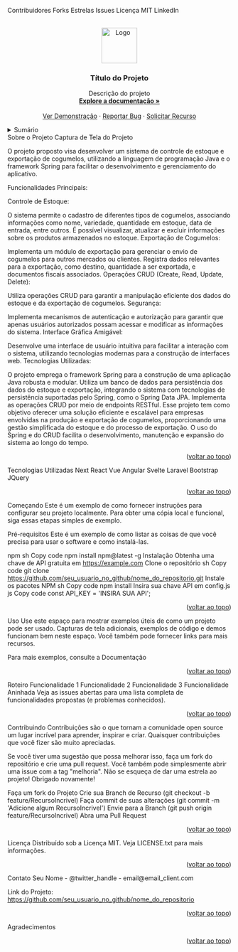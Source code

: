 <!-- ESCUDOS DO PROJETO -->
Contribuidores
Forks
Estrelas
Issues
Licença MIT
LinkedIn

<!-- LOGO DO PROJETO -->
<br />
<div align="center">
  <a href="https://github.com/seu_usuario_no_github/nome_do_repositorio">
    <img src="images/logo.png" alt="Logo" width="80" height="80">
  </a>
<h3 align="center">Título do Projeto</h3>
  <p align="center">
    Descrição do projeto
    <br />
    <a href="https://github.com/seu_usuario_no_github/nome_do_repositorio"><strong>Explore a documentação »</strong></a>
    <br />
    <br />
    <a href="https://github.com/seu_usuario_no_github/nome_do_repositorio">Ver Demonstração</a>
    ·
    <a href="https://github.com/seu_usuario_no_github/nome_do_repositorio/issues">Reportar Bug</a>
    ·
    <a href="https://github.com/seu_usuario_no_github/nome_do_repositorio/issues">Solicitar Recurso</a>
  </p>
</div>
<!-- TABELA DE CONTEÚDOS -->
<details>
  <summary>Sumário</summary>
  <ol>
    <li>
        <a href="#sobre-o-projeto">Sobre o Projeto</a>
      <ul>
        <li><a href="#tecnologias-utilizadas">Tecnologias Utilizadas</a></li>
      </ul>
    </li>
    <li>
      <a href="#começando">Começando</a>
      <ul>
        <li><a href="#pré-requisitos">Pré-requisitos</a></li>
        <li><a href="#instalação">Instalação</a></li>
      </ul>
    </li>
    <li><a href="#uso">Uso</a></li>
    <li><a href="#roadmap">Roadmap</a></li>
    <li><a href="#contribuindo">Contribuindo</a></li>
    <li><a href="#licença">Licença</a></li>
    <li><a href="#contato">Contato</a></li>
    <li><a href="#agradecimentos">Agradecimentos</a></li>
  </ol>
</details>
<!-- SOBRE O PROJETO -->
Sobre o Projeto
Captura de Tela do Projeto

O projeto proposto visa desenvolver um sistema de controle de estoque e exportação de cogumelos, utilizando a linguagem de programação Java e o framework Spring para facilitar o desenvolvimento e gerenciamento do aplicativo.

Funcionalidades Principais:

Controle de Estoque:

O sistema permite o cadastro de diferentes tipos de cogumelos, associando informações como nome, variedade, quantidade em estoque, data de entrada, entre outros.
É possível visualizar, atualizar e excluir informações sobre os produtos armazenados no estoque.
Exportação de Cogumelos:

Implementa um módulo de exportação para gerenciar o envio de cogumelos para outros mercados ou clientes.
Registra dados relevantes para a exportação, como destino, quantidade a ser exportada, e documentos fiscais associados.
Operações CRUD (Create, Read, Update, Delete):

Utiliza operações CRUD para garantir a manipulação eficiente dos dados do estoque e da exportação de cogumelos.
Segurança:

Implementa mecanismos de autenticação e autorização para garantir que apenas usuários autorizados possam acessar e modificar as informações do sistema.
Interface Gráfica Amigável:

Desenvolve uma interface de usuário intuitiva para facilitar a interação com o sistema, utilizando tecnologias modernas para a construção de interfaces web.
Tecnologias Utilizadas:

O projeto emprega o framework Spring para a construção de uma aplicação Java robusta e modular.
Utiliza um banco de dados para persistência dos dados do estoque e exportação, integrando o sistema com tecnologias de persistência suportadas pelo Spring, como o Spring Data JPA.
Implementa as operações CRUD por meio de endpoints RESTful.
Esse projeto tem como objetivo oferecer uma solução eficiente e escalável para empresas envolvidas na produção e exportação de cogumelos, proporcionando uma gestão simplificada do estoque e do processo de exportação. O uso do Spring e do CRUD facilita o desenvolvimento, manutenção e expansão do sistema ao longo do tempo.

<p align="right">(<a href="#readme-top">voltar ao topo</a>)</p>
<!-- TECNOLOGIAS UTILIZADAS -->
Tecnologias Utilizadas
Next
React
Vue
Angular
Svelte
Laravel
Bootstrap
JQuery
<p align="right">(<a href="#readme-top">voltar ao topo</a>)</p>
<!-- COMEÇANDO -->
Começando
Este é um exemplo de como fornecer instruções para configurar seu projeto localmente. Para obter uma cópia local e funcional, siga essas etapas simples de exemplo.

Pré-requisitos
Este é um exemplo de como listar as coisas de que você precisa para usar o software e como instalá-las.

npm
sh
Copy code
npm install npm@latest -g
Instalação
Obtenha uma chave de API gratuita em https://example.com
Clone o repositório
sh
Copy code
git clone https://github.com/seu_usuario_no_github/nome_do_repositorio.git
Instale os pacotes NPM
sh
Copy code
npm install
Insira sua chave API em config.js
js
Copy code
const API_KEY = 'INSIRA SUA API';
<p align="right">(<a href="#readme-top">voltar ao topo</a>)</p>
<!-- USO -->
Uso
Use este espaço para mostrar exemplos úteis de como um projeto pode ser usado. Capturas de tela adicionais, exemplos de código e demos funcionam bem neste espaço. Você também pode fornecer links para mais recursos.

Para mais exemplos, consulte a Documentação

<p align="right">(<a href="#readme-top">voltar ao topo</a>)</p>
<!-- ROTEIRO -->
Roteiro
 Funcionalidade 1
 Funcionalidade 2
 Funcionalidade 3
 Funcionalidade Aninhada
Veja as issues abertas para uma lista completa de funcionalidades propostas (e problemas conhecidos).

<p align="right">(<a href="#readme-top">voltar ao topo</a>)</p>
<!-- CONTRIBUINDO -->
Contribuindo
Contribuições são o que tornam a comunidade open source um lugar incrível para aprender, inspirar e criar. Quaisquer contribuições que você fizer são muito apreciadas.

Se você tiver uma sugestão que possa melhorar isso, faça um fork do repositório e crie uma pull request. Você também pode simplesmente abrir uma issue com a tag "melhoria".
Não se esqueça de dar uma estrela ao projeto! Obrigado novamente!

Faça um fork do Projeto
Crie sua Branch de Recurso (git checkout -b feature/RecursoIncrivel)
Faça commit de suas alterações (git commit -m 'Adicione algum RecursoIncrivel')
Envie para a Branch (git push origin feature/RecursoIncrivel)
Abra uma Pull Request
<p align="right">(<a href="#readme-top">voltar ao topo</a>)</p>
<!-- LICENÇA -->
Licença
Distribuído sob a Licença MIT. Veja LICENSE.txt para mais informações.

<p align="right">(<a href="#readme-top">voltar ao topo</a>)</p>
<!-- CONTATO -->
Contato
Seu Nome - @twitter_handle - email@email_client.com

Link do Projeto: https://github.com/seu_usuario_no_github/nome_do_repositorio

<p align="right">(<a href="#readme-top">voltar ao topo</a>)</p>
<!-- AGRADECIMENTOS -->
Agradecimentos
<p align="right">(<a href="#readme-top">voltar ao topo</a>)</p>
<!-- MARKDOWN LINKS & IMAGENS -->
<!-- https://www.markdownguide.org/basic-syntax/#reference-style-links -->




